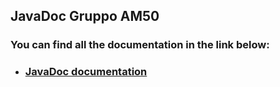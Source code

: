 ## JavaDoc Gruppo AM50

### You can find all the documentation in the link below:
- ### [JavaDoc documentation](https://nicolodarpa.github.io/javaDocAM50/)


